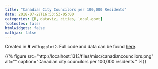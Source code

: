 ```yaml
---
title: "Canadian City Councilors per 100,000 Residents"
date: 2018-07-28T16:53:53-05:00
categories: [R, dataviz, cities, local-govt]
footnotes: false
htmlwidgets: false
mathjax: false
---
```


Created in **R** with `ggplot2`. Full code and data can be found [here](https://github.com/cbgoodman/citycouncil).
<!--more-->

{{% figure src="http://localhost:1313/files/misc/canadiancouncilors.png" alt="" caption="Canadian city councilors per 100,000 residents." %}}
